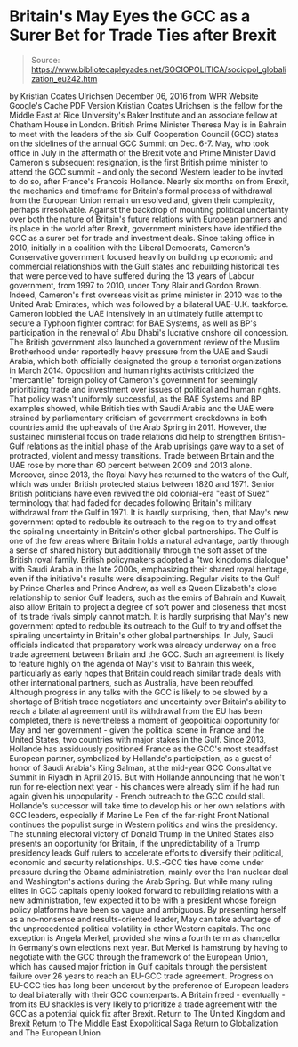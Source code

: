 # Britain's May Eyes the GCC as a Surer Bet for Trade Ties after Brexit

> Source: https://www.bibliotecapleyades.net/SOCIOPOLITICA/sociopol_globalization_eu242.htm

by Kristian Coates Ulrichsen
December 06, 2016
from WPR Website
Google's Cache PDF Version
Kristian Coates Ulrichsen is the fellow for the Middle East at Rice University's Baker Institute and an associate fellow at Chatham House in London.
British Prime Minister Theresa May is in Bahrain to meet with the leaders of the six Gulf Cooperation Council (GCC) states on the sidelines of the annual GCC Summit on Dec. 6-7.
May, who took office in July in the aftermath of the Brexit vote and Prime Minister David Cameron's subsequent resignation, is the first British prime minister to attend the GCC summit - and only the second Western leader to be invited to do so, after France's Francois Hollande. Nearly six months on from Brexit, the mechanics and timeframe for Britain's formal process of withdrawal from the European Union remain unresolved and, given their complexity, perhaps irresolvable.
Against the backdrop of mounting political uncertainty over both the nature of Britain's future relations with European partners and its place in the world after Brexit, government ministers have identified the GCC as a surer bet for trade and investment deals. Since taking office in 2010, initially in a coalition with the Liberal Democrats, Cameron's Conservative government focused heavily on building up economic and commercial relationships with the Gulf states and rebuilding historical ties that were perceived to have suffered during the 13 years of Labour government, from 1997 to 2010, under Tony Blair and Gordon Brown.
Indeed, Cameron's first overseas visit as prime minister in 2010 was to the United Arab Emirates, which was followed by a bilateral UAE-U.K. taskforce.
Cameron lobbied the UAE intensively in an ultimately futile attempt to secure a Typhoon fighter contract for BAE Systems, as well as BP's participation in the renewal of Abu Dhabi's lucrative onshore oil concession.
The British government also launched a government review of the Muslim Brotherhood under reportedly heavy pressure from the UAE and Saudi Arabia, which both officially designated the group a terrorist organizations in March 2014. Opposition and human rights activists criticized the "mercantile" foreign policy of Cameron's government for seemingly prioritizing trade and investment over issues of political and human rights.
That policy wasn't uniformly successful, as the BAE Systems and BP examples showed, while British ties with Saudi Arabia and the UAE were strained by parliamentary criticism of government crackdowns in both countries amid the upheavals of the Arab Spring in 2011.
However, the sustained ministerial focus on trade relations did help to strengthen British-Gulf relations as the initial phase of the Arab uprisings gave way to a set of protracted, violent and messy transitions. Trade between Britain and the UAE rose by more than 60 percent between 2009 and 2013 alone.
Moreover, since 2013, the Royal Navy has returned to the waters of the Gulf, which was under British protected status between 1820 and 1971.
Senior British politicians have even revived the old colonial-era "east of Suez" terminology that had faded for decades following Britain's military withdrawal from the Gulf in 1971. It is hardly surprising, then, that May's new government opted to redouble its outreach to the region to try and offset the spiraling uncertainty in Britain's other global partnerships. The Gulf is one of the few areas where Britain holds a natural advantage, partly through a sense of shared history but additionally through the soft asset of the British royal family.
British policymakers adopted a "two kingdoms dialogue" with Saudi Arabia in the late 2000s, emphasizing their shared royal heritage, even if the initiative's results were disappointing.
Regular visits to the Gulf by Prince Charles and Prince Andrew, as well as Queen Elizabeth's close relationship to senior Gulf leaders, such as the emirs of Bahrain and Kuwait, also allow Britain to project a degree of soft power and closeness that most of its trade rivals simply cannot match. It is hardly surprising that May's new government opted to redouble its outreach to the Gulf to try and offset the spiraling uncertainty in Britain's other global partnerships. In July, Saudi officials indicated that preparatory work was already underway on a free trade agreement between Britain and the GCC.
Such an agreement is likely to feature highly on the agenda of May's visit to Bahrain this week, particularly as early hopes that Britain could reach similar trade deals with other international partners, such as Australia, have been rebuffed.
Although progress in any talks with the GCC is likely to be slowed by a shortage of British trade negotiators and uncertainty over Britain's ability to reach a bilateral agreement until its withdrawal from the EU has been completed, there is nevertheless a moment of geopolitical opportunity for May and her government - given the political scene in France and the United States, two countries with major stakes in the Gulf. Since 2013, Hollande has assiduously positioned France as the GCC's most steadfast European partner, symbolized by Hollande's participation, as a guest of honor of Saudi Arabia's King Salman, at the mid-year GCC Consultative Summit in Riyadh in April 2015.
But with Hollande announcing that he won't run for re-election next year - his chances were already slim if he had run again given his unpopularity - French outreach to the GCC could stall.
Hollande's successor will take time to develop his or her own relations with GCC leaders, especially if Marine Le Pen of the far-right Front National continues the populist surge in Western politics and wins the presidency. The stunning electoral victory of Donald Trump in the United States also presents an opportunity for Britain, if the unpredictability of a Trump presidency leads Gulf rulers to accelerate efforts to diversify their political, economic and security relationships.
U.S.-GCC ties have come under pressure during the Obama administration, mainly over the Iran nuclear deal and Washington's actions during the Arab Spring.
But while many ruling elites in GCC capitals openly looked forward to rebuilding relations with a new administration, few expected it to be with a president whose foreign policy platforms have been so vague and ambiguous. By presenting herself as a no-nonsense and results-oriented leader, May can take advantage of the unprecedented political volatility in other Western capitals.
The one exception is Angela Merkel, provided she wins a fourth term as chancellor in Germany's own elections next year. But Merkel is hamstrung by having to negotiate with the GCC through the framework of the European Union, which has caused major friction in Gulf capitals through the persistent failure over 26 years to reach an EU-GCC trade agreement.
Progress on EU-GCC ties has long been undercut by the preference of European leaders to deal bilaterally with their GCC counterparts.
A Britain freed - eventually - from its EU shackles is very likely to prioritize a trade agreement with the GCC as a potential quick fix after Brexit.
Return to The United Kingdom and Brexit
Return to The Middle East Exopolitical Saga
Return to Globalization and The European Union
